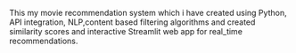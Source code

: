 This my movie recommendation system which i have created using Python, API integration, NLP,content based filtering algorithms and created similarity scores and interactive Streamlit web app for real_time recommendations.
